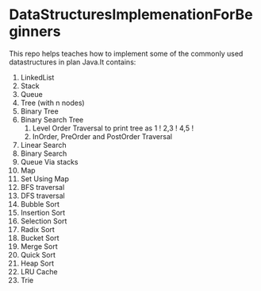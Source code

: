 # DataStructuresImplemenationForBeginners

This repo helps teaches how to implement some of the commonly used datastructures in plan Java.It contains:

1. LinkedList
2. Stack
3. Queue
4. Tree (with n nodes)
5. Binary Tree
6. Binary Search Tree
      1.  Level Order Traversal to print tree as 1 ! 2,3 ! 4,5 !
      2. InOrder, PreOrder and PostOrder Traversal
7. Linear Search
8. Binary Search
9. Queue Via stacks
10. Map
11. Set Using Map 
12. BFS traversal
13. DFS traversal
14. Bubble Sort
15. Insertion Sort
16. Selection Sort
17. Radix Sort
18. Bucket Sort
19. Merge Sort
20. Quick Sort
21. Heap Sort
22. LRU Cache
23. Trie

